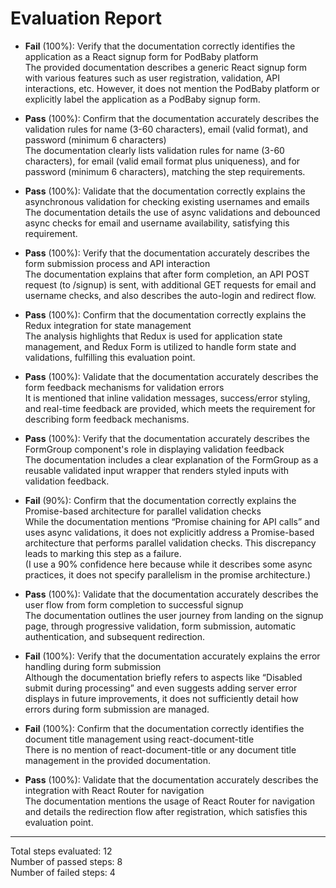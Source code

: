 # Evaluation Report

- **Fail** (100%): Verify that the documentation correctly identifies the application as a React signup form for PodBaby platform  
  The provided documentation describes a generic React signup form with various features such as user registration, validation, API interactions, etc. However, it does not mention the PodBaby platform or explicitly label the application as a PodBaby signup form.

- **Pass** (100%): Confirm that the documentation accurately describes the validation rules for name (3-60 characters), email (valid format), and password (minimum 6 characters)  
  The documentation clearly lists validation rules for name (3-60 characters), for email (valid email format plus uniqueness), and for password (minimum 6 characters), matching the step requirements.

- **Pass** (100%): Validate that the documentation correctly explains the asynchronous validation for checking existing usernames and emails  
  The documentation details the use of async validations and debounced async checks for email and username availability, satisfying this requirement.

- **Pass** (100%): Verify that the documentation accurately describes the form submission process and API interaction  
  The documentation explains that after form completion, an API POST request (to /signup) is sent, with additional GET requests for email and username checks, and also describes the auto-login and redirect flow.

- **Pass** (100%): Confirm that the documentation correctly explains the Redux integration for state management  
  The analysis highlights that Redux is used for application state management, and Redux Form is utilized to handle form state and validations, fulfilling this evaluation point.

- **Pass** (100%): Validate that the documentation accurately describes the form feedback mechanisms for validation errors  
  It is mentioned that inline validation messages, success/error styling, and real-time feedback are provided, which meets the requirement for describing form feedback mechanisms.

- **Pass** (100%): Verify that the documentation accurately describes the FormGroup component's role in displaying validation feedback  
  The documentation includes a clear explanation of the FormGroup as a reusable validated input wrapper that renders styled inputs with validation feedback.

- **Fail** (90%): Confirm that the documentation correctly explains the Promise-based architecture for parallel validation checks  
  While the documentation mentions “Promise chaining for API calls” and uses async validations, it does not explicitly address a Promise-based architecture that performs parallel validation checks. This discrepancy leads to marking this step as a failure.  
  (I use a 90% confidence here because while it describes some async practices, it does not specify parallelism in the promise architecture.)

- **Pass** (100%): Validate that the documentation accurately describes the user flow from form completion to successful signup  
  The documentation outlines the user journey from landing on the signup page, through progressive validation, form submission, automatic authentication, and subsequent redirection.

- **Fail** (100%): Verify that the documentation accurately explains the error handling during form submission  
  Although the documentation briefly refers to aspects like “Disabled submit during processing” and even suggests adding server error displays in future improvements, it does not sufficiently detail how errors during form submission are managed.

- **Fail** (100%): Confirm that the documentation correctly identifies the document title management using react-document-title  
  There is no mention of react-document-title or any document title management in the provided documentation.

- **Pass** (100%): Validate that the documentation accurately describes the integration with React Router for navigation  
  The documentation mentions the usage of React Router for navigation and details the redirection flow after registration, which satisfies this evaluation point.

---

Total steps evaluated: 12  
Number of passed steps: 8  
Number of failed steps: 4